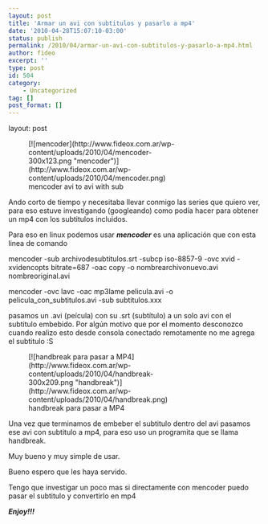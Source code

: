 ```yaml
---
layout: post
title: 'Armar un avi con subtitulos y pasarlo a mp4'
date: '2010-04-28T15:07:10-03:00'
status: publish
permalink: /2010/04/armar-un-avi-con-subtitulos-y-pasarlo-a-mp4.html
author: fideo
excerpt: ''
type: post
id: 504
category:
    - Uncategorized
tag: []
post_format: []
---
```

layout: post
<figure aria-describedby="caption-attachment-506" class="wp-caption alignleft" id="attachment_506" style="width: 300px">[![mencoder](http://www.fideox.com.ar/wp-content/uploads/2010/04/mencoder-300x123.png "mencoder")](http://www.fideox.com.ar/wp-content/uploads/2010/04/mencoder.png)<figcaption class="wp-caption-text" id="caption-attachment-506">mencoder avi to avi with sub</figcaption></figure>

Ando corto de tiempo y necesitaba llevar conmigo las series que quiero ver, para eso estuve investigando (googleando) como podía hacer para obtener un mp4 con los subtitulos incluidos.

Para eso en linux podemos usar ***mencoder*** es una aplicación que con esta linea de comando

mencoder -sub archivodesubtitulos.srt -subcp iso-8857-9 -ovc xvid -xvidencopts bitrate=687 -oac copy -o nombrearchivonuevo.avi nombreoriginal.avi

<span>mencoder -ovc lavc -oac mp3lame pelicula.avi -o pelicula\_con\_subtitulos.avi -sub subtitulos.xxx</span>

pasamos un .avi (peícula) con su .srt (subtítulo) a un solo avi con el subtitulo embebido. Por algún motivo que por el momento desconozco cuando realizo esto desde consola conectado remotamente no me agrega el subtitulo :S

<figure aria-describedby="caption-attachment-508" class="wp-caption alignright" id="attachment_508" style="width: 300px">[![handbreak para pasar a MP4](http://www.fideox.com.ar/wp-content/uploads/2010/04/handbreak-300x209.png "handbreak")](http://www.fideox.com.ar/wp-content/uploads/2010/04/handbreak.png)<figcaption class="wp-caption-text" id="caption-attachment-508">handbreak para pasar a MP4</figcaption></figure>

Una vez que terminamos de embeber el subtitulo dentro del avi pasamos ese avi con subtitulo a mp4, para eso uso un programita que se llama handbreak.

Muy bueno y muy simple de usar.

Bueno espero que les haya servido.

Tengo que investigar un poco mas si directamente con mencoder puedo pasar el subtitulo y convertirlo en mp4

***Enjoy!!!***